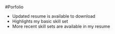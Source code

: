 #Porfolio

- Updated resume is available to download
- Highlights my basic skill set
- More recent skill sets are available in my resume
